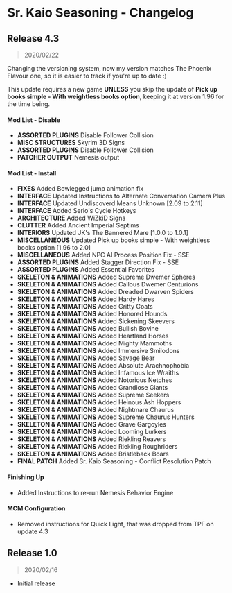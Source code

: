 # Sr. Kaio Seasoning - Changelog

## Release 4.3
>2020/02/22

Changing the versioning system, now my version matches The Phoenix Flavour one, so it is easier to track if you're up to date :)

This update requires a new game **UNLESS** you skip the update of **Pick up books simple - With weightless books option**, keeping it at version 1.96 for the time being.

#### Mod List - Disable

- **ASSORTED PLUGINS** Disable Follower Collision
- **MISC STRUCTURES** Skyrim 3D Signs
- **ASSORTED PLUGINS** Disable Follower Collision
- **PATCHER OUTPUT** Nemesis output

#### Mod List - Install

- **FIXES** Added Bowlegged jump animation fix
- **INTERFACE** Updated Instructions to Alternate Conversation Camera Plus
- **INTERFACE** Updated Undiscoverd Means Unknown [2.09 to 2.11]
- **INTERFACE** Added Serio's Cycle Hotkeys
- **ARCHITECTURE** Added WiZkiD Signs
- **CLUTTER** Added Ancient Imperial Septims
- **INTERIORS** Updated JK's The Bannered Mare [1.0.0 to 1.0.1]
- **MISCELLANEOUS** Updated Pick up books simple - With weightless books option [1.96 to 2.0]
- **MISCELLANEOUS** Added NPC AI Process Position Fix - SSE
- **ASSORTED PLUGINS** Added Stagger Direction Fix - SSE
- **ASSORTED PLUGINS** Added Essential Favorites
- **SKELETON & ANIMATIONS** Added Supreme Dwemer Spheres
- **SKELETON & ANIMATIONS** Added Callous Dwemer Centurions
- **SKELETON & ANIMATIONS** Added Dreaded Dwarven Spiders
- **SKELETON & ANIMATIONS** Added Hardy Hares
- **SKELETON & ANIMATIONS** Added Gritty Goats
- **SKELETON & ANIMATIONS** Added Honored Hounds
- **SKELETON & ANIMATIONS** Added Sickening Skeevers
- **SKELETON & ANIMATIONS** Added Bullish Bovine
- **SKELETON & ANIMATIONS** Added Heartland Horses
- **SKELETON & ANIMATIONS** Added Mighty Mammoths
- **SKELETON & ANIMATIONS** Added Immersive Smilodons
- **SKELETON & ANIMATIONS** Added Savage Bear
- **SKELETON & ANIMATIONS** Added Absolute Arachnophobia
- **SKELETON & ANIMATIONS** Added Infamous Ice Wraiths
- **SKELETON & ANIMATIONS** Added Notorious Netches
- **SKELETON & ANIMATIONS** Added Grandiose Giants
- **SKELETON & ANIMATIONS** Added Supreme Seekers
- **SKELETON & ANIMATIONS** Added Heinous Ash Hoppers
- **SKELETON & ANIMATIONS** Added Nightmare Chaurus
- **SKELETON & ANIMATIONS** Added Supreme Chaurus Hunters
- **SKELETON & ANIMATIONS** Added Grave Gargoyles
- **SKELETON & ANIMATIONS** Added Looming Lurkers
- **SKELETON & ANIMATIONS** Added Riekling Reavers
- **SKELETON & ANIMATIONS** Added Riekling Roughriders
- **SKELETON & ANIMATIONS** Added Bristleback Boars
- **FINAL PATCH** Added Sr. Kaio Seasoning - Conflict Resolution Patch

#### Finishing Up
- Added Instructions to re-run Nemesis Behavior Engine

#### MCM Configuration
- Removed instructions for Quick Light, that was dropped from TPF on update 4.3


## Release 1.0
>2020/02/16

- Initial release
